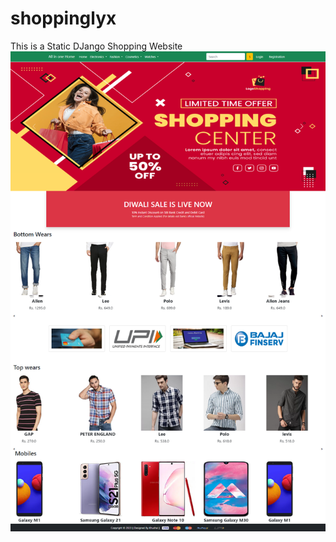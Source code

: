 # shoppinglyx
This is a Static DJango Shopping Website 
![alt text](https://github.com/Khushal49/AIO/blob/main/Screenshots/Home.png)
